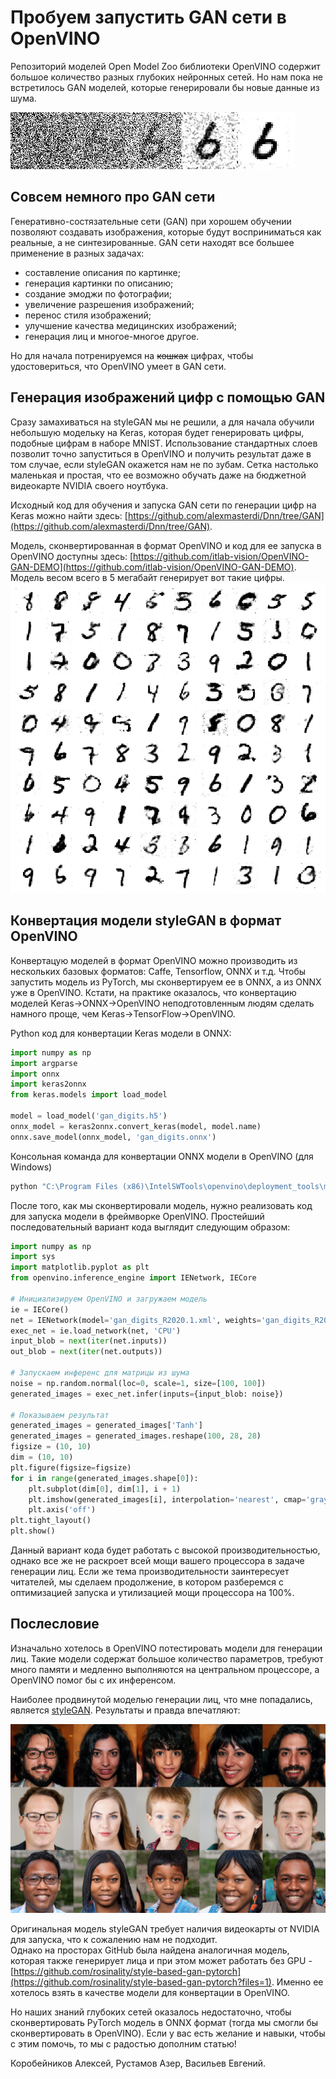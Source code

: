 ﻿# Пробуем запустить GAN сети в OpenVINO

Репозиторий моделей Open Model Zoo библиотеки OpenVINO содержит большое
количество разных глубоких нейронных сетей. Но нам пока не встретилось GAN
моделей, которые генерировали бы новые данные из шума.

![Head image](images/digits-headimage.png)

## Совсем немного про GAN сети

Генеративно-состязательные сети (GAN) при хорошем обучении позволяют создавать
изображения, которые будут восприниматься как реальные, а не синтезированные.
GAN сети находят все большее применение в разных задачах:

- составление описания по картинке;
- генерация картинки по описанию;
- создание эмоджи по фотографии;
- увеличение разрешения изображений;
- перенос стиля изображений;
- улучшение качества медицинских изображений;
- генерация лиц и многое-многое другое.

Но для начала потренируемся на ~~кошках~~ цифрах, чтобы удостовериться, что
OpenVINO умеет в GAN сети.

## Генерация изображений цифр с помощью GAN

Сразу замахиваться на styleGAN мы не решили, а для начала обучили небольшую
модельку на Keras, которая будет генерировать цифры, подобные цифрам в наборе
MNIST.
Использование стандартных слоев позволит точно запуститься в OpenVINO и получить
результат даже в том случае, если styleGAN окажется нам не по зубам.
Сетка настолько маленькая и простая, что ее возможно обучать даже на бюджетной
видеокарте NVIDIA своего ноутбука.

Исходный код для обучения и запуска GAN сети по генерации цифр на Keras можно
найти здесь:
[https://github.com/alexmasterdi/Dnn/tree/GAN](https://github.com/alexmasterdi/Dnn/tree/GAN).

Модель, сконвертированная в формат OpenVINO и код для ее запуска в OpenVINO
доступны здесь:
[https://github.com/itlab-vision/OpenVINO-GAN-DEMO](https://github.com/itlab-vision/OpenVINO-GAN-DEMO).
Модель весом всего в 5 мегабайт генерирует вот такие цифры.
![OpenVINO digits](images/openvino-digits.png)

## Конвертация модели styleGAN в формат OpenVINO

Конвертацую моделей в формат OpenVINO можно производить из нескольких базовых
форматов: Caffe, Tensorflow, ONNX и т.д. Чтобы запустить модель из PyTorch, мы
сконвертируем ее в ONNX, а из ONNX уже в OpenVINO. Кстати, на практике оказалось,
что конвертацию моделей Keras->ONNX->OpenVINO неподготовленным людям сделать
намного проще, чем Keras->TensorFlow->OpenVINO.

Python код для конвертации Keras модели в ONNX:

```python
import numpy as np
import argparse
import onnx
import keras2onnx
from keras.models import load_model

model = load_model('gan_digits.h5')
onnx_model = keras2onnx.convert_keras(model, model.name)
onnx.save_model(onnx_model, 'gan_digits.onnx')
```

Консольная команда для конвертации ONNX модели в OpenVINO (для Windows)

```cmd
python "C:\Program Files (x86)\IntelSWTools\openvino\deployment_tools\model_optimizer\mo.py" --input_model gan_digits.onnx --input_shape [100,100]
```

После того, как мы сконвертировали модель, нужно реализовать код для запуска
модели в фреймворке OpenVINO.
Простейший последовательный вариант кода выглядит следующим образом:

```python
import numpy as np
import sys
import matplotlib.pyplot as plt
from openvino.inference_engine import IENetwork, IECore

# Инициализируем OpenVINO и загружаем модель
ie = IECore()
net = IENetwork(model='gan_digits_R2020.1.xml', weights='gan_digits_R2020.1.bin')
exec_net = ie.load_network(net, 'CPU')
input_blob = next(iter(net.inputs))
out_blob = next(iter(net.outputs))

# Запускаем инференс для матрицы из шума
noise = np.random.normal(loc=0, scale=1, size=[100, 100])
generated_images = exec_net.infer(inputs={input_blob: noise})

# Показываем результат
generated_images = generated_images['Tanh']
generated_images = generated_images.reshape(100, 28, 28)
figsize = (10, 10)
dim = (10, 10)
plt.figure(figsize=figsize)
for i in range(generated_images.shape[0]):
    plt.subplot(dim[0], dim[1], i + 1)
    plt.imshow(generated_images[i], interpolation='nearest', cmap='gray_r')
    plt.axis('off')
plt.tight_layout()
plt.show()
```

Данный вариант кода будет работать с высокой производительностью, однако все же
не раскроет всей мощи вашего процессора в задаче генерации
лиц. Если же тема производительности заинтересует читателей, мы сделаем
продолжение, в котором разберемся с оптимизацией запуска и утилизацией мощи
процессора на 100%.

## Послесловие

Изначально хотелось в OpenVINO потестировать модели для генерации лиц.
Такие модели содержат большое количество параметров, требуют много памяти и
медленно выполняются на центральном процессоре, а OpenVINO помог бы с их
инференсом.

Наиболее продвинутой моделью генерации лиц, что мне попадались, является
[styleGAN](https://github.com/NVlabs/stylegan).
Результаты и правда впечатляют:

![styleGAN - Faces](images/stylegan-teaser.png)

Оригинальная модель styleGAN требует наличия видеокарты от NVIDIA для запуска,
что к сожалению нам не подходит.  
Однако на просторах GitHub была найдена аналогичная модель, которая также
генерирует лица и при этом может работать без GPU -
[https://github.com/rosinality/style-based-gan-pytorch](https://github.com/rosinality/style-based-gan-pytorch?files=1).
Именно ее хотелось взять в качестве модели для конвертации в OpenVINO.

Но наших знаний глубоких сетей оказалось недостаточно, чтобы сконвертировать
PyTorch модель в ONNX формат (тогда мы смогли бы сконвертировать в OpenVINO).
Если у вас есть желание и навыки, чтобы с этим помочь, то мы с радостью дополним
статью!

Коробейников Алексей, Рустамов Азер, Васильев Евгений.
